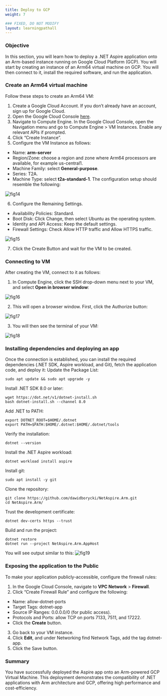 ```yaml
---
title: Deploy to GCP
weight: 7

### FIXED, DO NOT MODIFY
layout: learningpathall
---
```


### Objective
In this section, you will learn how to deploy a .NET Aspire application onto an Arm-based instance running on Google Cloud Platform (GCP). 
You will start by creating an instance of an Arm64 virtual machine on GCP. You will then connect to it, install the required software, and run the application.

### Create an Arm64 virtual machine
Follow these steps to create an Arm64 VM:
1. Create a Google Cloud Account. If you don’t already have an account, sign up for Google Cloud.
2. Open the Google Cloud Console [here](https://console.cloud.google.com).
3. Navigate to Compute Engine. In the Google Cloud Console, open the Navigation menu and go to Compute Engine > VM Instances. Enable any relevant APIs if prompted.
4. Click “Create Instance”.
5. Configure the VM Instance as follows:
* Name: **arm-server**
* Region/Zone: choose a region and zone where Arm64 processors are available, for example us-central1.
* Machine Family: select **General-purpose**.
* Series: T2A. 
* Machine Type: select **t2a-standard-1**.
The configuration setup should resemble the following:

![fig14](figures/14.png)

6. Configure the Remaining Settings.
* Availability Policies: Standard.
* Boot Disk: Click Change, then select Ubuntu as the operating system.
* Identity and API Access: Keep the default settings.
* Firewall Settings: Check Allow HTTP traffic and Allow HTTPS traffic.

![fig15](figures/15.png)

7. Click the Create Button and wait for the VM to be created.

### Connecting to VM
After creating the VM, connect to it as follows:
1. In Compute Engine, click the SSH drop-down menu next to your VM, and select **Open in browser window**:

![fig16](figures/16.png)

2. This will open a browser window. First, click the Authorize button:

![fig17](figures/17.png)

3. You will then see the terminal of your VM:

![fig18](figures/18.png)

### Installing dependencies and deploying an app
Once the connection is established, you can install the required dependencies (.NET SDK, Aspire workload, and Git), fetch the application code, and deploy it:
Update the Package List:
```console
sudo apt update && sudo apt upgrade -y
```
Install .NET SDK 8.0 or later:
```console
wget https://dot.net/v1/dotnet-install.sh
bash dotnet-install.sh --channel 8.0
```
Add .NET to PATH:
```console
export DOTNET_ROOT=$HOME/.dotnet
export PATH=$PATH:$HOME/.dotnet:$HOME/.dotnet/tools
```
Verify the installation:
```console
dotnet --version
```
Install the .NET Aspire workload:
```console
dotnet workload install aspire
```
Install git:
```console
sudo apt install -y git
```
Clone the repository:
```console
git clone https://github.com/dawidborycki/NetAspire.Arm.git
cd NetAspire.Arm/
```
Trust the development certificate:
```console
dotnet dev-certs https --trust
```
Build and run the project:
```console
dotnet restore
dotnet run --project NetAspire.Arm.AppHost
```

You will see output similar to this:
![fig19](figures/19.png)

### Exposing the application to the Public
To make your application publicly-accessible, configure the firewall rules:
1. In the Google Cloud Console, navigate to **VPC Network** > **Firewall**.
2. Click “Create Firewall Rule” and configure the following:
* Name: allow-dotnet-ports
* Target Tags: dotnet-app
* Source IP Ranges: 0.0.0.0/0 (for public access).
* Protocols and Ports: allow TCP on ports 7133, 7511, and 17222.
* Click the **Create** button.
3. Go back to your VM instance.
4. Click **Edit**, and under Networking find Network Tags, add the tag dotnet-app. 
5. Click the Save button.

### Summary
You have successfully deployed the Aspire app onto an Arm-powered GCP Virtual Machine. This deployment demonstrates the compatibility of .NET applications with Arm architecture and GCP, offering high performance and cost-efficiency.
